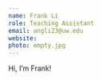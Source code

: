 ```yaml
---
name: Frank Li
role: Teaching Assistant
email: angli23@uw.edu
website:
photo: empty.jpg
---
```


Hi, I’m Frank!
